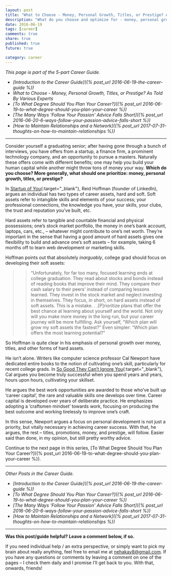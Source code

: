 ```yaml
---
layout: post
title: "What to Choose - Money, Personal Growth, Titles, or Prestige? As Told By Various Experts"
description: "What do you choose and optimize for - money, personal growth, titles, or prestige?"
date: 2016-06-19
tags: [career]
comments: true
share: true
published: true
future: true

category: career
---
```


_This page is part of the 5-part Career Guide._
* _[Introduction to the Career Guide]({% post_url 2016-06-19-the-career-guide %})_
* _What to Choose - Money, Personal Growth, Titles, or Prestige? As Told By Various Experts_
* _[To What Degree Should You Plan Your Career?]({% post_url 2016-06-19-to-what-degree-should-you-plan-your-career %})_
* _[The Many Ways 'Follow Your Passion' Advice Falls Short]({% post_url 2016-06-20-6-ways-follow-your-passion-advice-falls-short %})_
* _[How to Maintain Relationships and a Network]({% post_url 2017-07-31-thoughts-on-how-to-maintain-relationships %})_

-----

Consider yourself a graduating senior; after having gone through a bunch of interviews, you have offers from a startup, a finance firm, a prominent technology company, and an opportunity to pursue a masters. Naturally these offers come with different benefits; one may help you build your human capital while another might throw tons of money your way. **Which do you choose? More generally, what should one prioritize: money, personal growth, titles, or prestige?**

In [Startup of You](https://www.amazon.com/gp/product/0307888908/ref=as_li_tl?ie=UTF8&camp=1789&creative=9325&creativeASIN=0307888908&linkCode=as2&tag=amazon05b3-20&linkId=759863cb7d22362f4acdbf7144bffa30){:target="_blank"}, Reid Hoffman (founder of LinkedIn), argues an individual has two types of career assets, hard and soft. Soft assets refer to intangible skills and elements of your success; your professional connections, the knowledge you have, your skills, your clubs, the trust and reputation you’ve built, etc.

Hard assets refer to tangible and countable financial and physical possessions; one’s stock market portfolio, the money in one’s bank account, laptops, cars, etc., – whatever might contribute to one’s net worth. They’re important in the sense that having a good amount of hard assets gives one flexibility to build and advance one’s soft assets – for example, taking 6 months off to learn web development or marketing skills. 

Hoffman points out that absolutely *inarguably*, college grad should focus on developing their soft assets: 

> > “Unfortunately, for far too many, focused learning ends at college graduation. They read about stocks and bonds instead of reading books that improve their mind. They compare their cash salary to their peers' instead of comparing lessons learned. They invest in the stock market and neglect investing in themselves. They focus, in short, on hard assets instead of soft assets. This is a mistake. . .[P]rioritize plans that offer the best chance at learning about yourself and the world. Not only will you make more money in the long run, but your career journey will be more fulfilling. Ask yourself, “Which plan will grow my soft assets the fastest?” Even simpler: “Which plan offers the most learning potential?”
 
So Hoffman is quite clear in his emphasis of personal growth over money, titles, and other forms of hard assets. 

He isn’t alone. Writers like computer science professor Cal Newport have dedicated entire books to the notion of cultivating one’s skill, particularly for recent college grads. In [So Good They Can’t Ignore You](https://www.amazon.com/gp/product/1455509124/ref=as_li_tl?ie=UTF8&camp=1789&creative=9325&creativeASIN=1455509124&linkCode=as2&tag=amazon05b3-20&linkId=f9237c07380551d2e25ff3b638ef4897){:target="_blank"}, Cal argues you become truly successful when you spend years and years, hours upon hours, cultivating your skillset. 

He argues the best work opportunities are awarded to those who’ve built up ‘career capital’, the rare and valuable skills one develops over time. Career capital is developed over years of deliberate practice. He emphasizes adopting a ‘craftsmen mindset’ towards work, focusing on producing the best outcome and working tirelessly to improve one’s craft.

In this sense, Newport argues a focus on personal development is not just a priority, but vitally necessary in achieving career success. With that, he argues, the rest – titles, promotions, money, and prestige, will follow. Easier said than done, in my opinion, but still pretty worthy advice. 

Continue to the next page in this series, [To What Degree Should You Plan Your Career?]({% post_url 2016-06-19-to-what-degree-should-you-plan-your-career %}).

---

_Other Posts in the Career Guide._
* _[Introduction to the Career Guide]({% post_url 2016-06-19-the-career-guide %})_
* _[To What Degree Should You Plan Your Career?]({% post_url 2016-06-19-to-what-degree-should-you-plan-your-career %})_
* _[The Many Ways 'Follow Your Passion' Advice Falls Short]({% post_url 2016-06-20-6-ways-follow-your-passion-advice-falls-short %})_
* _[How to Maintain Relationships and a Network]({% post_url 2017-07-31-thoughts-on-how-to-maintain-relationships %})_

-----

__Was this post/guide helpful? Leave a comment below, if so.__

If you need individual help / an extra perspective, or simply want to pick my brain about really anything, feel free to email me at [nehakay8@gmail.com](mailto:nehakay8@gmail.com). If you have any questions or comments by leaving a comment on one of the pages – I check them daily and I promise I’ll get back to you. With that, onwards, friends!
